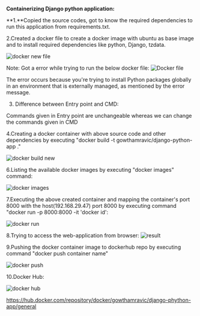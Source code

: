 **Containerizing Django python application:**

**1.**Copied the source codes, got to know the required dependencies to
run this application from requirements.txt.

2.Created a docker file to create a docker image with ubuntu as base
image and to install required dependencies like python, Django, tzdata.

![docker new file](https://github.com/user-attachments/assets/dccc06c4-f6a7-4bfb-9898-680e86a46076)


Note: Got a error while trying to run the below docker file:
![Docker file](https://github.com/user-attachments/assets/eecc9f79-519b-46d0-acdd-6f29a9652c5e)

The error occurs because you're trying to install Python packages
globally in an environment that is externally managed, as mentioned by
the error message.

3. Difference between Entry point and CMD:

Commands given in Entry point are unchangeable whereas we can change the
commands given in CMD

4.Creating a docker container with above source code and other
dependencies by executing "docker build -t
gowthamravic/django-python-app ."

![docker build new](https://github.com/user-attachments/assets/d7cefe89-e4c8-4d37-bfef-95ba25f731f0)


6.Listing the available docker images by executing "docker images"
command:

![docker images](https://github.com/user-attachments/assets/f6704628-86df-43e4-89ce-a22d1c8105ea)

7.Executing the above created container and mapping the container's port
8000 with the host(192.168.29.47) port 8000 by executing command "docker
run -p 8000:8000 -it 'docker id':

![docker run](https://github.com/user-attachments/assets/648c42f9-987f-40f3-90d4-c98bf8016502)


8.Trying to access the web-application from browser:
![result](https://github.com/user-attachments/assets/1e14d0da-8cba-4ff8-8555-470d0aad744c)



9.Pushing the docker container image to dockerhub repo by executing
command "docker push container name"

![docker push](https://github.com/user-attachments/assets/e686e3de-96e7-42fb-90f9-18219d7710b4)


10.Docker Hub:

![docker hub](https://github.com/user-attachments/assets/e79a1250-acac-4461-924d-b34ad141cd80)


https://hub.docker.com/repository/docker/gowthamravic/django-phython-app/general
